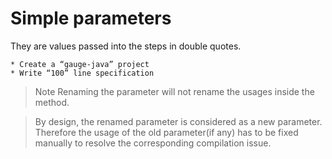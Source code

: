 # Simple parameters

They are values passed into the steps in double quotes.

```
* Create a “gauge-java” project
* Write “100” line specification
```
>Note
Renaming the parameter will not rename the usages inside the method.

>By design, the renamed parameter is considered as a new parameter. Therefore the usage of the old parameter(if any) has to be fixed manually to resolve the corresponding compilation issue.

